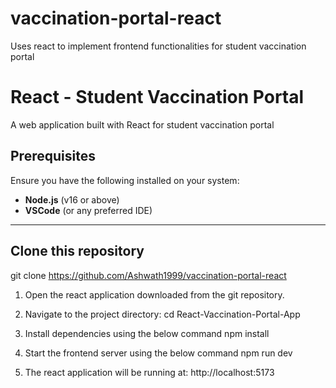 # vaccination-portal-react
Uses react to implement frontend functionalities for student vaccination portal


# React - Student Vaccination Portal

A web application built with React for student vaccination portal


## Prerequisites

Ensure you have the following installed on your system:

- **Node.js** (v16 or above)
- **VSCode** (or any preferred IDE)


---

## Clone this repository

git clone https://github.com/Ashwath1999/vaccination-portal-react

1.	Open the react application downloaded from the git repository.
2.	Navigate to the project directory:
    cd React-Vaccination-Portal-App

3.	Install dependencies using the below command
     npm install
4.	Start the frontend server using the below command
      npm run dev
5.	The react application will be running at:
http://localhost:5173

